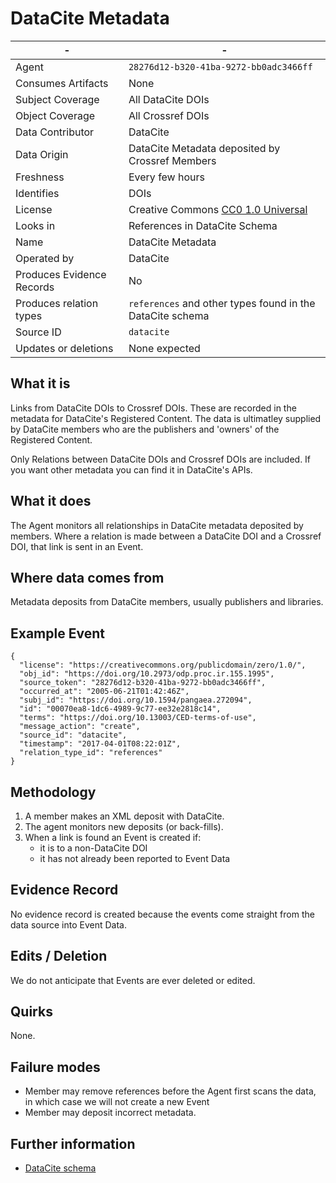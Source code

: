 # DataCite Metadata

|-|-|
|---------------------------|-|
| Agent                     | `28276d12-b320-41ba-9272-bb0adc3466ff` |
| Consumes Artifacts        | None |
| Subject Coverage          | All DataCite DOIs |
| Object Coverage           | All Crossref DOIs |
| Data Contributor          | DataCite |
| Data Origin               | DataCite Metadata deposited by Crossref Members |
| Freshness                 | Every few hours |
| Identifies                | DOIs |
| License                   | Creative Commons [CC0 1.0 Universal](https://creativecommons.org/publicdomain/zero/1.0/) |
| Looks in                  | References in DataCite Schema |
| Name                      | DataCite Metadata |
| Operated by               | DataCite |
| Produces Evidence Records | No |
| Produces relation types   | `references` and other types found in the DataCite schema |
| Source ID                 | `datacite` |
| Updates or deletions      | None expected |

## What it is

Links from DataCite DOIs to Crossref DOIs. These are recorded in the metadata for DataCite's Registered Content. The data is ultimatley supplied by DataCite members who are the publishers and 'owners' of the Registered Content.

Only Relations between DataCite DOIs and Crossref DOIs are included. If you want other metadata you can find it in DataCite's APIs.

## What it does

The Agent monitors all relationships in DataCite metadata deposited by members. Where a relation is made between a DataCite DOI and a Crossref DOI, that link is sent in an Event.

## Where data comes from

Metadata deposits from DataCite members, usually publishers and libraries.

## Example Event

    {
      "license": "https://creativecommons.org/publicdomain/zero/1.0/",
      "obj_id": "https://doi.org/10.2973/odp.proc.ir.155.1995",
      "source_token": "28276d12-b320-41ba-9272-bb0adc3466ff",
      "occurred_at": "2005-06-21T01:42:46Z",
      "subj_id": "https://doi.org/10.1594/pangaea.272094",
      "id": "00070ea8-1dc6-4989-9c77-ee32e2818c14",
      "terms": "https://doi.org/10.13003/CED-terms-of-use",
      "message_action": "create",
      "source_id": "datacite",
      "timestamp": "2017-04-01T08:22:01Z",
      "relation_type_id": "references"
    }

## Methodology

1. A member makes an XML deposit with DataCite.
2. The agent monitors new deposits (or back-fills).
3. When a link is found an Event is created if:
    - it is to a non-DataCite DOI
    - it has not already been reported to Event Data

## Evidence Record

No evidence record is created because the events come straight from the data source into Event Data.

## Edits / Deletion

We do not anticipate that Events are ever deleted or edited.

## Quirks

None.

## Failure modes

 - Member may remove references before the Agent first scans the data, in which case we will not create a new Event
 - Member may deposit incorrect metadata.

## Further information

 - [DataCite schema](https://schema.datacite.org/)
